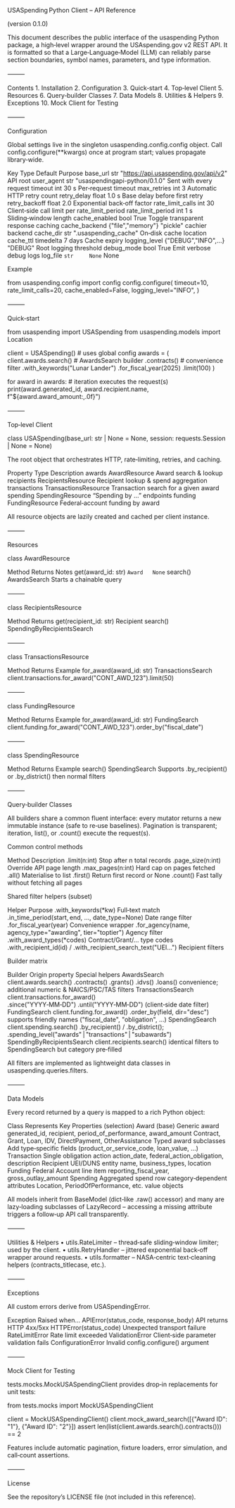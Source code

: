 USASpending Python Client – API Reference

(version 0.1.0)

This document describes the public interface of the usaspending Python package, a high‑level wrapper around the USAspending.gov v2 REST API.
It is formatted so that a Large‑Language‑Model (LLM) can reliably parse section boundaries, symbol names, parameters, and type information.

⸻

Contents
	1.	Installation
	2.	Configuration
	3.	Quick‑start
	4.	Top‑level Client
	5.	Resources
	6.	Query‑builder Classes
	7.	Data Models
	8.	Utilities & Helpers
	9.	Exceptions
	10.	Mock Client for Testing

⸻

Configuration

Global settings live in the singleton usaspending.config.config object.
Call config.configure(**kwargs) once at program start; values propagate library‑wide.

Key	Type	Default	Purpose
base_url	str	"https://api.usaspending.gov/api/v2"	API root
user_agent	str	"usaspendingapi-python/0.1.0"	Sent with every request
timeout	int	30 s	Per‑request timeout
max_retries	int	3	Automatic HTTP retry count
retry_delay	float	1.0 s	Base delay before first retry
retry_backoff	float	2.0	Exponential back‑off factor
rate_limit_calls	int	30	Client‑side call limit per rate_limit_period
rate_limit_period	int	1 s	Sliding‑window length
cache_enabled	bool	True	Toggle transparent response caching
cache_backend	{"file","memory"}	"pickle"	cachier backend
cache_dir	str	".usaspending_cache"	On‑disk cache location
cache_ttl	timedelta	7 days	Cache expiry
logging_level	{"DEBUG","INFO",…}	"DEBUG"	Root logging threshold
debug_mode	bool	True	Emit verbose debug logs
log_file	`str 	 None`	None

Example

from usaspending.config import config
config.configure(
    timeout=10,
    rate_limit_calls=20,
    cache_enabled=False,
    logging_level="INFO",
)


⸻

Quick‑start

from usaspending import USASpending
from usaspending.models import Location

client = USASpending()                       # uses global config
awards = (
    client.awards.search()                   # AwardsSearch builder
          .contracts()                      # convenience filter
          .with_keywords("Lunar Lander")
          .for_fiscal_year(2025)
          .limit(100)
)

for award in awards:                         # iteration executes the request(s)
    print(award.generated_id, award.recipient.name, f"${award.award_amount:,.0f}")


⸻

Top‑level Client

class USASpending(base_url: str | None = None, session: requests.Session | None = None)

The root object that orchestrates HTTP, rate‑limiting, retries, and caching.

Property	Type	Description
awards	AwardResource	Award search & lookup
recipients	RecipientsResource	Recipient lookup & spend aggregation
transactions	TransactionsResource	Transaction search for a given award
spending	SpendingResource	“Spending by …” endpoints
funding	FundingResource	Federal‑account funding by award

All resource objects are lazily created and cached per client instance.

⸻

Resources

 class AwardResource

Method	Returns	Notes
get(award_id: str)	`Award 	 None`
search()	AwardsSearch	Starts a chainable query


⸻

 class RecipientsResource

Method	Returns
get(recipient_id: str)	Recipient
search()	SpendingByRecipientsSearch


⸻

 class TransactionsResource

Method	Returns	Example
for_award(award_id: str)	TransactionsSearch	client.transactions.for_award("CONT_AWD_123").limit(50)


⸻

 class FundingResource

Method	Returns	Example
for_award(award_id: str)	FundingSearch	client.funding.for_award("CONT_AWD_123").order_by("fiscal_date")


⸻

 class SpendingResource

Method	Returns	Example
search()	SpendingSearch	Supports .by_recipient() or .by_district() then normal filters


⸻

Query‑builder Classes

All builders share a common fluent interface: every mutator returns a new immutable instance (safe to re‑use baselines). Pagination is transparent; iteration, list(), or .count() execute the request(s).

Common control methods

Method	Description
.limit(n:int)	Stop after n total records
.page_size(n:int)	Override API page length
.max_pages(n:int)	Hard cap on pages fetched
.all()	Materialise to list
.first()	Return first record or None
.count()	Fast tally without fetching all pages

Shared filter helpers (subset)

Helper	Purpose
.with_keywords(*kw)	Full‑text match
.in_time_period(start, end, …, date_type=None)	Date range filter
.for_fiscal_year(year)	Convenience wrapper
.for_agency(name, agency_type="awarding", tier="toptier")	Agency filter
.with_award_types(*codes)	Contract/Grant/… type codes
.with_recipient_id(id) / .with_recipient_search_text("UEI…")	Recipient filters

Builder matrix

Builder	Origin property	Special helpers
AwardsSearch	client.awards.search()	.contracts() .grants() .idvs() .loans() convenience; additional numeric & NAICS/PSC/TAS filters
TransactionsSearch	client.transactions.for_award()	.since("YYYY‑MM‑DD") .until("YYYY‑MM‑DD") (client‑side date filter)
FundingSearch	client.funding.for_award()	.order_by(field, dir="desc") supports friendly names ("fiscal_date", "obligation", …)
SpendingSearch	client.spending.search()	.by_recipient() / .by_district(); .spending_level("awards" | "transactions" | "subawards")
SpendingByRecipientsSearch	client.recipients.search()	identical filters to SpendingSearch but category pre‑filled

All filters are implemented as lightweight data classes in usaspending.queries.filters.

⸻

Data Models

Every record returned by a query is mapped to a rich Python object:

Class	Represents	Key Properties (selection)
Award (base)	Generic award	generated_id, recipient, period_of_performance, award_amount
Contract, Grant, Loan, IDV, DirectPayment, OtherAssistance	Typed award subclasses	Add type‑specific fields (product_or_service_code, loan_value, …)
Transaction	Single obligation action	action_date, federal_action_obligation, description
Recipient	UEI/DUNS entity	name, business_types, location
Funding	Federal Account line item	reporting_fiscal_year, gross_outlay_amount
Spending	Aggregated spend row	category‑dependent attributes
Location, PeriodOfPerformance, etc.	value objects	

All models inherit from BaseModel (dict‑like .raw() accessor) and many are lazy‑loading subclasses of LazyRecord – accessing a missing attribute triggers a follow‑up API call transparently.

⸻

Utilities & Helpers
	•	utils.RateLimiter – thread‑safe sliding‑window limiter; used by the client.
	•	utils.RetryHandler – jittered exponential back‑off wrapper around requests.
	•	utils.formatter – NASA‑centric text‑cleaning helpers (contracts_titlecase, etc.).

⸻

Exceptions

All custom errors derive from USASpendingError.

Exception	Raised when…
APIError(status_code, response_body)	API returns HTTP 4xx/5xx
HTTPError(status_code)	Unexpected transport failure
RateLimitError    Rate limit exceeded
ValidationError	Client‑side parameter validation fails
ConfigurationError	Invalid config.configure() argument


⸻

Mock Client for Testing

tests.mocks.MockUSASpendingClient provides drop‑in replacements for unit tests:

from tests.mocks import MockUSASpendingClient

client = MockUSASpendingClient()
client.mock_award_search([{"Award ID": "1"}, {"Award ID": "2"}])
assert len(list(client.awards.search().contracts())) == 2

Features include automatic pagination, fixture loaders, error simulation, and call‑count assertions.

⸻

License

See the repository’s LICENSE file (not included in this reference).